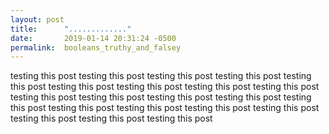 ```yaml
---
layout: post
title:      "............."
date:       2019-01-14 20:31:24 -0500
permalink:  booleans_truthy_and_falsey
---
```


testing this post testing this post testing this post testing this post testing this post testing this post testing this post testing this post testing this post testing this post testing this post testing this post testing this post testing this post testing this post testing this post testing this post testing this post testing this post testing this post testing this post 
